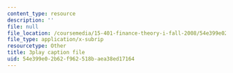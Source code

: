 ```yaml
---
content_type: resource
description: ''
file: null
file_location: /coursemedia/15-401-finance-theory-i-fall-2008/54e399e02b62f962518baea38ed17164_4F1J5Q3DiaI.srt
file_type: application/x-subrip
resourcetype: Other
title: 3play caption file
uid: 54e399e0-2b62-f962-518b-aea38ed17164
---
```

